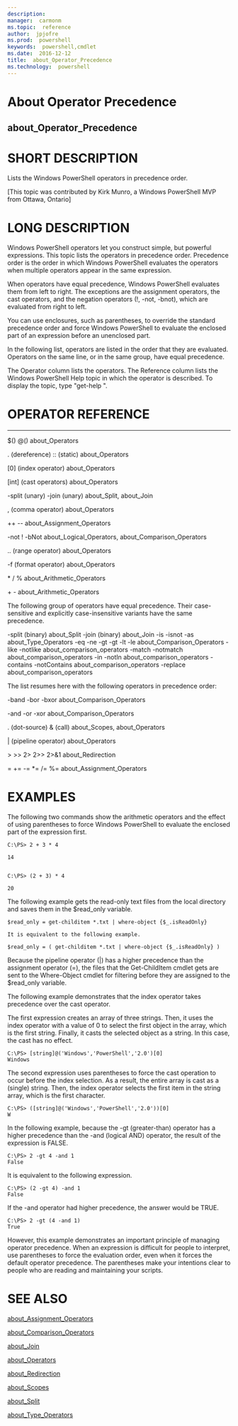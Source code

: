 ```yaml
---
description:  
manager:  carmonm
ms.topic:  reference
author:  jpjofre
ms.prod:  powershell
keywords:  powershell,cmdlet
ms.date:  2016-12-12
title:  about_Operator_Precedence
ms.technology:  powershell
---
```


# About Operator Precedence
## about_Operator_Precedence


# SHORT DESCRIPTION

Lists the Windows PowerShell operators in precedence order.

[This topic was contributed by Kirk Munro, a Windows PowerShell MVP
from Ottawa, Ontario]

# LONG DESCRIPTION

Windows PowerShell operators let you construct simple, but powerful
expressions. This topic lists the operators in precedence order.
Precedence order is the order in which Windows PowerShell evaluates
the operators when multiple operators appear in the same expression.

When operators have equal precedence, Windows PowerShell evaluates
them from left to right. The exceptions are the assignment operators,
the cast operators, and the negation operators (!, -not, -bnot),
which are evaluated from right to left.

You can use enclosures, such as parentheses, to override the
standard precedence order and force Windows PowerShell to evaluate
the enclosed part of an expression before an unenclosed part.

In the following list, operators are listed in the order that they
are evaluated. Operators on the same line, or in the same group, have
equal precedence.

The Operator column lists the operators. The Reference column lists
the Windows PowerShell Help topic in which the operator is described.
To display the topic, type "get-help <topic-name>".

# OPERATOR                         REFERENCE

--------                         ---------

$()  @()                         about_Operators

. (dereference) :: (static)      about_Operators

\[0] (index operator)             about_Operators

\[int] (cast operators)           about_Operators

-split (unary) -join (unary)     about_Split, about_Join

, (comma operator)               about_Operators

++ --                            about_Assignment_Operators

-not ! -bNot                     about_Logical_Operators, about_Comparison_Operators

.. (range operator)              about_Operators

-f (format operator)             about_Operators

\* / %                            about_Arithmetic_Operators

\+ -                              about_Arithmetic_Operators

The following group of operators have equal precedence. Their
case-sensitive and explicitly case-insensitive variants have
the same precedence.

-split (binary)                  about_Split
-join (binary)                   about_Join
-is  -isnot  -as                 about_Type_Operators
-eq  -ne  -gt  -gt  -lt  -le     about_Comparison_Operators
-like  -notlike                  about_comparison_operators
-match  -notmatch                about_comparison_operators
-in -notIn                       about_comparison_operators
-contains -notContains           about_comparison_operators
-replace                         about_comparison_operators

The list resumes here with the following operators in precedence
order:

-band -bor -bxor                 about_Comparison_Operators

-and -or -xor                    about_Comparison_Operators

. (dot-source)  & (call)         about_Scopes, about_Operators

| (pipeline operator)            about_Operators

\>  >>  2>  2>>  2>&1             about_Redirection

=  +=  -=  \*=  /= %=             about_Assignment_Operators

# EXAMPLES


The following two commands show the arithmetic operators and
the effect of using parentheses to force Windows PowerShell to
evaluate the enclosed part of the expression first.
```
C:\PS> 2 + 3 * 4

14


C:\PS> (2 + 3) * 4

20
```

The following example gets the read-only text files from the local
directory and saves them in the $read_only variable.
```
$read_only = get-childitem *.txt | where-object {$_.isReadOnly}

It is equivalent to the following example.

$read_only = ( get-childitem *.txt | where-object {$_.isReadOnly} )
```

Because the pipeline operator (|) has a higher precedence than the
assignment operator (=), the files that the Get-ChildItem cmdlet
gets are sent to the Where-Object cmdlet for filtering before they
are assigned to the $read_only variable.

The following example demonstrates that the index operator takes
precedence over the cast operator.

The first expression creates an array of three strings. Then, it
uses the index operator with a value of 0 to select the first object
in the array, which is the first string. Finally, it casts the
selected object as a string. In this case, the cast has no effect.
```
C:\PS> [string]@('Windows','PowerShell','2.0')[0]
Windows
```

The second expression uses parentheses to force the cast operation
to occur before the index selection. As a result, the entire array
is cast as a (single) string. Then, the index operator selects
the first item in the string array, which is the first character.
```
C:\PS> ([string]@('Windows','PowerShell','2.0'))[0]
W
```

In the following example, because the -gt (greater-than) operator
has a higher precedence than the -and (logical AND) operator, the
result of the expression is FALSE.
```
C:\PS> 2 -gt 4 -and 1
False
```

It is equivalent to the following expression.
```
C:\PS> (2 -gt 4) -and 1
False
```

If the -and operator had higher precedence, the answer would be TRUE.
```
C:\PS> 2 -gt (4 -and 1)
True
```

However, this example demonstrates an important principle of managing
operator precedence. When an expression is difficult for people to
interpret, use parentheses to force the evaluation order, even when it
forces the default operator precedence. The parentheses make your
intentions clear to people who are reading and maintaining your scripts.

# SEE ALSO

[about_Assignment_Operators](about_Assignment_Operators.md)

[about_Comparison_Operators](about_Comparison_Operators.md)

[about_Join](about_Join.md)

[about_Operators](about_Operators.md)

[about_Redirection](about_Redirection.md)

[about_Scopes](about_Scopes.md)

[about_Split](about_Split.md)

[about_Type_Operators](about_Type_Operators.md)